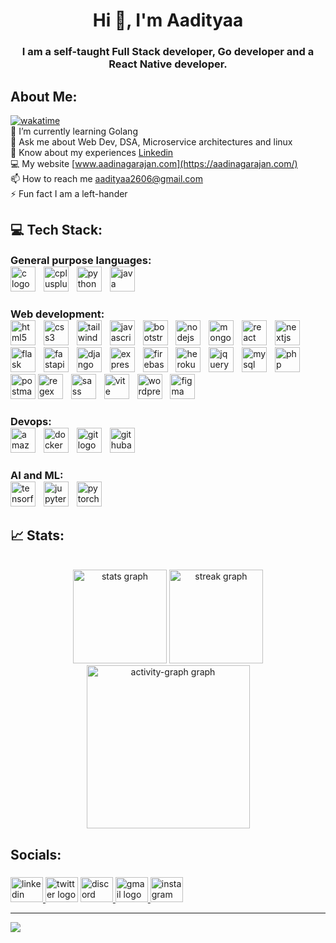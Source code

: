 <h1 align="center">Hi 👋, I'm Aadityaa</h1>
<h3 align="center">I am a self-taught Full Stack developer, Go developer and a React Native developer.</h3>

## About Me:
[![wakatime](https://wakatime.com/badge/user/16514914-4626-4732-8ab1-9ea08b62263f.svg)](https://wakatime.com/@16514914-4626-4732-8ab1-9ea08b62263f)<br>
🌱 I’m currently learning Golang<br>💬 Ask me about Web Dev, DSA, Microservice architectures and linux<br>📄 Know about my experiences [Linkedin](https://www.linkedin.com/in/aadityaa2606/)<br>💻 My website [www.aadinagarajan.com](https://aadinagarajan.com/)<br>📫 How to reach me aadityaa2606@gmail.com<br>⚡ Fun fact I am a left-hander

## 💻 Tech Stack:
<div align="left">
  <h3 style="margin: 0;padding: 0;">General purpose languages:</h3>
  <img src="https://skillicons.dev/icons?i=c" height="40" alt="c logo"  />
  <img width="5" />
  <img src="https://skillicons.dev/icons?i=cpp" height="40" alt="cplusplus logo"  />
  <img width="5" />
  <img src="https://skillicons.dev/icons?i=py" height="40" alt="python logo"  />
  <img width="5" />
  <img src="https://skillicons.dev/icons?i=java" height="40" alt="java logo"  />
</div>

###

<div align="left">
  <h3 style="margin: 0;padding: 0;">Web development: </h3>
  <img src="https://skillicons.dev/icons?i=html" height="40" alt="html5 logo"  />
  <img width="5" />
  <img src="https://skillicons.dev/icons?i=css" height="40" alt="css3 logo"  />
  <img width="5" />
  <img src="https://skillicons.dev/icons?i=tailwind" height="40" alt="tailwindcss logo"  />
  <img width="5" />
  <img src="https://skillicons.dev/icons?i=js" height="40" alt="javascript logo"  />
  <img width="5" />
  <img src="https://skillicons.dev/icons?i=bootstrap" height="40" alt="bootstrap logo"  />
  <img width="5" />
  <img src="https://skillicons.dev/icons?i=nodejs" height="40" alt="nodejs logo"  />
  <img width="5" />
  <img src="https://skillicons.dev/icons?i=mongodb" height="40" alt="mongodb logo"  />
  <img width="5" />
  <img src="https://skillicons.dev/icons?i=react" height="40" alt="react logo"  />
  <img width="5" />
  <img src="https://skillicons.dev/icons?i=nextjs" height="40" alt="nextjs logo"  />
  <img width="5" />
  <img src="https://skillicons.dev/icons?i=flask" height="40" alt="flask logo"  />
  <img width="5" />
  <img src="https://skillicons.dev/icons?i=fastapi" height="40" alt="fastapi logo"  />
  <img width="5" />
  <img src="https://skillicons.dev/icons?i=django" height="40" alt="django logo"  />
  <img width="5" />
  <img src="https://skillicons.dev/icons?i=express" height="40" alt="express logo"  />
  <img width="5" />
  <img src="https://skillicons.dev/icons?i=firebase" height="40" alt="firebase logo"  />
  <img width="5" />
  <img src="https://skillicons.dev/icons?i=heroku" height="40" alt="heroku logo"  />
  <img width="5" />
  <img src="https://skillicons.dev/icons?i=jquery" height="40" alt="jquery logo"  />
  <img width="5" />
  <img src="https://skillicons.dev/icons?i=mysql" height="40" alt="mysql logo"  />
  <img width="5" />
  <img src="https://skillicons.dev/icons?i=php" height="40" alt="php logo"  />
  <img width="5" />
  <img src="https://skillicons.dev/icons?i=postman" height="40" alt="postman logo"  />
  <img src="https://skillicons.dev/icons?i=regex" height="40" alt="regex logo"  />
  <img width="5" />
  <img src="https://skillicons.dev/icons?i=sass" height="40" alt="sass logo"  />
  <img width="5" />
  <img src="https://skillicons.dev/icons?i=vite" height="40" alt="vite logo"  />
  <img width="5" />
  <img src="https://skillicons.dev/icons?i=wordpress" height="40" alt="wordpress logo"  />
  <img width="5" />
  <img src="https://skillicons.dev/icons?i=figma" height="40" alt="figma logo"  />
</div>

###

<div align="left">
  <h3 style="margin: 0;padding: 0;">Devops:</h3>
  <img src="https://skillicons.dev/icons?i=aws" height="40" alt="amazonwebservices logo"  />
  <img width="5" />
  <img src="https://skillicons.dev/icons?i=docker" height="40" alt="docker logo"  />
  <img width="5" />
  <img src="https://skillicons.dev/icons?i=git" height="40" alt="git logo"  />
  <img width="5" />
  <img src="https://skillicons.dev/icons?i=githubactions" height="40" alt="githubactions logo"  />
</div>

###

<div align="left">
  <h3 style="margin: 0;padding: 0;">AI and ML:</h3>
  <img src="https://skillicons.dev/icons?i=tensorflow" height="40" alt="tensorflow logo"  />
  <img width="5" />
  <img src="https://cdn.jsdelivr.net/gh/devicons/devicon/icons/jupyter/jupyter-original.svg" height="40" alt="jupyter logo"  />
  <img width="5" />
  <img src="https://skillicons.dev/icons?i=pytorch" height="40" alt="pytorch logo"  />
</div>

###

## 📈 Stats:
<!-- <p align='left'>
  <img src="https://github-readme-stats.vercel.app/api/top-langs/?username=Aadityaa2606&theme=light&hide_border=true&include_all_commits=false&count_private=false&layout=compact" height="200"/>
  <img src="https://github-readme-stats.vercel.app/api?username=Aadityaa2606&theme=white&hide_border=true&include_all_commits=false&count_private=false" height="200"/>
</p>
<p align='left'>
  <img src="https://github-readme-streak-stats.herokuapp.com/?user=Aadityaa2606&theme=dark&hide_border=false" height="200"/>
</p> -->

<br clear="both">

<div align="center">
  <img src="https://github-readme-stats.vercel.app/api?username=Aadityaa2606&hide_title=false&hide_rank=false&show_icons=true&include_all_commits=true&count_private=true&disable_animations=false&theme=tokyonight&locale=en&hide_border=true&order=1" height="150" alt="stats graph"  />
  <img src="https://streak-stats.demolab.com?user=Aadityaa2606&locale=en&mode=daily&theme=tokyonight&hide_border=true&border_radius=6&order=3" height="150" alt="streak graph"  />
  <img src="https://github-readme-activity-graph.vercel.app/graph?username=Aadityaa2606&radius=6&theme=tokyo-night&area=true&order=5&hide_border=true&hide_title=false" height="261" alt="activity-graph graph"  />
</div>

###

<h2 align="left">Socials:</h2>

###

<div align="left">
  <a href="https://www.linkedin.com/in/aadityaa2606" target="_blank">
    <img src="https://raw.githubusercontent.com/maurodesouza/profile-readme-generator/master/src/assets/icons/social/linkedin/default.svg" width="52" height="40" alt="linkedin logo"  />
  </a>
  <img src="https://raw.githubusercontent.com/maurodesouza/profile-readme-generator/master/src/assets/icons/social/twitter/default.svg" width="52" height="40" alt="twitter logo"  />
  <a href="https://discord.com/users/755870728271822908" target="_blank">
    <img src="https://raw.githubusercontent.com/maurodesouza/profile-readme-generator/master/src/assets/icons/social/discord/default.svg" width="52" height="40" alt="discord logo"  />
  </a>
  <a href="https://mailto:aadityaa2606@gmail.com" target="_blank">
    <img src="https://raw.githubusercontent.com/maurodesouza/profile-readme-generator/master/src/assets/icons/social/gmail/default.svg" width="52" height="40" alt="gmail logo"  />
  </a>
  <a href="https://www.instagram.com/aadityaa_.n/" target="_blank">
    <img src="https://raw.githubusercontent.com/maurodesouza/profile-readme-generator/master/src/assets/icons/social/instagram/default.svg" width="52" height="40" alt="instagram logo"  />
  </a>
</div>

---
[![](https://visitcount.itsvg.in/api?id=Aadityaa2606&icon=0&color=3)](https://visitcount.itsvg.in)

<!-- Proudly created with GPRM ( https://gprm.itsvg.in ) -->
